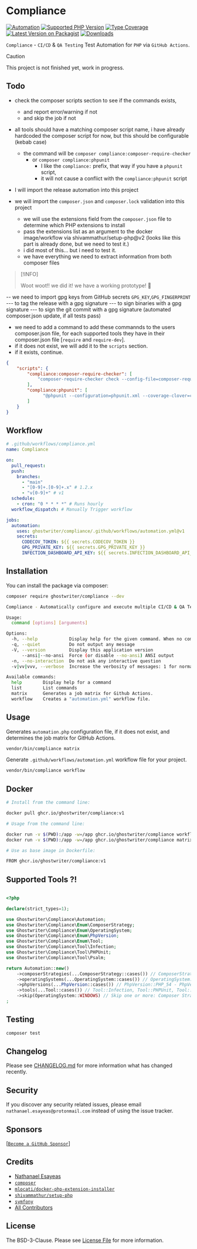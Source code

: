 # Compliance

[![Automation](https://github.com/ghostwriter/compliance/actions/workflows/automation.yml/badge.svg)](https://github.com/ghostwriter/compliance/actions/workflows/automation.yml)
[![Supported PHP Version](https://badgen.net/packagist/php/ghostwriter/compliance?color=8892bf)](https://www.php.net/supported-versions)
[![Type Coverage](https://shepherd.dev/github/ghostwriter/compliance/coverage.svg)](https://shepherd.dev/github/ghostwriter/compliance)
[![Latest Version on Packagist](https://badgen.net/packagist/v/ghostwriter/compliance)](https://packagist.org/packages/ghostwriter/compliance)
[![Downloads](https://badgen.net/packagist/dt/ghostwriter/compliance?color=blue)](https://packagist.org/packages/ghostwriter/compliance)

`Compliance` - `CI/CD` & `QA Testing`  Test Automation for `PHP` via `GitHub Actions`.

> [!CAUTION]
>
> This project is not finished yet, work in progress.
>

## Todo

- check the composer scripts section to see if the commands exists,
  - and report error/warning if not
  - and skip the job if not

- all tools should have a matching composer script name, i have already hardcoded
  the composer script for now, but this should be configurable (kebab case)
  - the command will be `composer compliance:composer-require-checker`
    - or `composer compliance:phpunit`
      - I like the `compliance:` prefix, that way if you have a `phpunit` script,
      - it will not cause a conflict with the `compliance:phpunit` script

- I will import the release automation into this project
- we will import the `composer.json` and `composer.lock` validation into this project
  - we will use the extensions field from the `composer.json` file to determine which PHP extensions to install
  - pass the extensions list as an argument to the docker image/workflow via shivammathur/setup-php@v2
     (looks like this part is already done, but we need to test it.)
  - i did most of this... but i need to test it.
  - we have everything we need to extract information from both composer files

> [!INFO]
>
> Woot woot!! we did it! we have a working prototype! 🎉
>

-- we need to import gpg keys from GitHub secrets `GPG_KEY`,`GPG_FINGERPRINT`
--- to tag the release with a gpg signature
--- to sign binaries with a gpg signature
--- to sign the git commit with a gpg signature (automated composer.json update, if all tests pass)


- we need to add a command to add these commannds to the users composer.json file,
 for each supported tools they have in their composer.json file [`require` and `require-dev`].
 - if it does not exist, we will add it to the `scripts` section.
 - if it exists, continue.

```json
{
    "scripts": {
        "compliance:composer-require-checker": [
            "composer-require-checker check --config-file=composer-require-checker.json"
        ],
        "compliance:phpunit": [
              "@phpunit --configuration=phpunit.xml --coverage-clover=coverage.xml"
        ]
    }
}
```
  
## Workflow

```yml
# .github/workflows/compliance.yml
name: Compliance

on:
  pull_request:
  push:
    branches:
      - "main"
      - "[0-9]+.[0-9]+.x" # 1.2.x
      - "v[0-9]+" # v1
  schedule:
    - cron: "0 * * * *" # Runs hourly
  workflow_dispatch: # Manually Trigger workflow

jobs:
  automation:
    uses: ghostwriter/compliance/.github/workflows/automation.yml@v1
    secrets:
      CODECOV_TOKEN: ${{ secrets.CODECOV_TOKEN }}
      GPG_PRIVATE_KEY: ${{ secrets.GPG_PRIVATE_KEY }}
      INFECTION_DASHBOARD_API_KEY: ${{ secrets.INFECTION_DASHBOARD_API_KEY }}
```

## Installation

You can install the package via composer:

``` bash
composer require ghostwriter/compliance --dev
```

```bash
Compliance - Automatically configure and execute multiple CI/CD & QA Tests via GitHub Actions. 1.x-dev

Usage:
  command [options] [arguments]

Options:
  -h, --help            Display help for the given command. When no command is given display help for the list command
  -q, --quiet           Do not output any message
  -V, --version         Display this application version
      --ansi|--no-ansi  Force (or disable --no-ansi) ANSI output
  -n, --no-interaction  Do not ask any interactive question
  -v|vv|vvv, --verbose  Increase the verbosity of messages: 1 for normal output, 2 for more verbose output and 3 for debug

Available commands:
  help        Display help for a command
  list        List commands
  matrix      Generates a job matrix for Github Actions.
  workflow    Creates a "automation.yml" workflow file.
```

## Usage

Generates `automation.php` configuration file, if it does not exist,
and determines the job matrix for GitHub Actions.

```bash
vendor/bin/compliance matrix
```

Generate `.github/workflows/automation.yml` workflow file for your project.
```bash
vendor/bin/compliance workflow
```

## Docker

``` bash
# Install from the command line:

docker pull ghcr.io/ghostwriter/compliance:v1

# Usage from the command line:

docker run -v $(PWD):/app -w=/app ghcr.io/ghostwriter/compliance workflow
docker run -v $(PWD):/app -w=/app ghcr.io/ghostwriter/compliance matrix

# Use as base image in Dockerfile:

FROM ghcr.io/ghostwriter/compliance:v1
```

## Supported Tools ?!

``` php

<?php

declare(strict_types=1);

use Ghostwriter\Compliance\Automation;
use Ghostwriter\Compliance\Enum\ComposerStrategy;
use Ghostwriter\Compliance\Enum\OperatingSystem;
use Ghostwriter\Compliance\Enum\PhpVersion;
use Ghostwriter\Compliance\Enum\Tool;
use Ghostwriter\Compliance\Tool\Infection;
use Ghostwriter\Compliance\Tool\PHPUnit;
use Ghostwriter\Compliance\Tool\Psalm;

return Automation::new()
    ->composerStrategies(...ComposerStrategy::cases()) // ComposerStrategy::LATEST, ComposerStrategy::LOCKED, ComposerStrategy::LOWEST
    ->operatingSystems(...OperatingSystem::cases()) // OperatingSystem::UBUNTU, OperatingSystem::MACOS, OperatingSystem::WINDOWS
    ->phpVersions(...PhpVersion::cases()) // PhpVersion::PHP_54 - PhpVersion::PHP_84
    ->tools(...Tool::cases()) // Tool::Infection, Tool::PHPUnit, Tool::Psalm
    ->skip(OperatingSystem::WINDOWS) // Skip one or more: Composer Strategy, Operating System, PHP Version, or Tool 
;
```

## Testing

``` bash
composer test
```

## Changelog

Please see [CHANGELOG.md](./CHANGELOG.md) for more information what has changed recently.

## Security

If you discover any security related issues, please email `nathanael.esayeas@protonmail.com` instead of using the issue tracker.

## Sponsors

[[`Become a GitHub Sponsor`](https://github.com/sponsors/ghostwriter)]

## Credits

- [Nathanael Esayeas](https://github.com/ghostwriter)
- [`composer`](https://github.com/composer)
- [`mlocati/docker-php-extension-installer`](https://github.com/mlocati/docker-php-extension-installer)
- [`shivammathur/setup-php`](https://github.com/shivammathur/setup-php)
- [`symfony`](https://github.com/symfony)
- [All Contributors](https://github.com/ghostwriter/compliance/contributors)

## License

The BSD-3-Clause. Please see [License File](./LICENSE) for more information.
